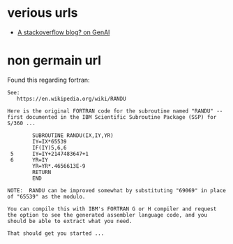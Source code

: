 # verious urls

* [A stackoverflow blog? on GenAI](https://stackoverflow.blog/2023/10/09/from-prototype-to-production-vector-databases-in-generative-ai-applications/)


# non germain url

Found this regarding fortran:

```
See:
   https://en.wikipedia.org/wiki/RANDU

Here is the original FORTRAN code for the subroutine named "RANDU" -- first documented in the IBM Scientific Subroutine Package (SSP) for S/360 ...

        SUBROUTINE RANDU(IX,IY,YR)
        IY=IX*65539
        IF(IY)5,6,6
 5      IY=IY+2147483647+1
 6      YR=IY
        YR=YR*.4656613E-9
        RETURN
        END

NOTE:  RANDU can be improved somewhat by substituting "69069" in place of "65539" as the modulo.

You can compile this with IBM's FORTRAN G or H compiler and request the option to see the generated assembler language code, and you should be able to extract what you need.

That should get you started ...
```
